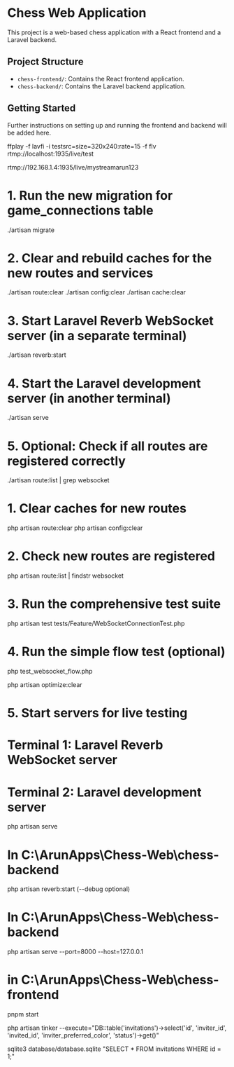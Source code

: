 # Chess Web Application

This project is a web-based chess application with a React frontend and a Laravel backend.

## Project Structure

- `chess-frontend/`: Contains the React frontend application.
- `chess-backend/`: Contains the Laravel backend application.

## Getting Started

Further instructions on setting up and running the frontend and backend will be added here.

ffplay -f lavfi -i testsrc=size=320x240:rate=15 -f flv rtmp://localhost:1935/live/test

rtmp://192.168.1.4:1935/live/mystreamarun123

 # 1. Run the new migration for game_connections table
  ./artisan migrate

  # 2. Clear and rebuild caches for the new routes and services
  ./artisan route:clear
  ./artisan config:clear
  ./artisan cache:clear

  # 3. Start Laravel Reverb WebSocket server (in a separate terminal)
  ./artisan reverb:start

  # 4. Start the Laravel development server (in another terminal)
  ./artisan serve

  # 5. Optional: Check if all routes are registered correctly
  ./artisan route:list | grep websocket

 # 1. Clear caches for new routes
  php artisan route:clear
  php artisan config:clear

  # 2. Check new routes are registered
  php artisan route:list | findstr websocket

  # 3. Run the comprehensive test suite
  php artisan test tests/Feature/WebSocketConnectionTest.php

  # 4. Run the simple flow test (optional)
  php test_websocket_flow.php

  php artisan optimize:clear
  # 5. Start servers for live testing
  # Terminal 1: Laravel Reverb WebSocket server
  # Terminal 2: Laravel development server
  php artisan serve

  # In C:\ArunApps\Chess-Web\chess-backend
  php artisan reverb:start (--debug optional)

 # In C:\ArunApps\Chess-Web\chess-backend
  php artisan serve --port=8000 --host=127.0.0.1

# in C:\ArunApps\Chess-Web\chess-frontend
  pnpm start


php artisan tinker --execute="DB::table('invitations')->select('id', 'inviter_id', 'invited_id', 'inviter_preferred_color', 'status')->get()"

sqlite3 database/database.sqlite "SELECT * FROM invitations WHERE id = 1;"


